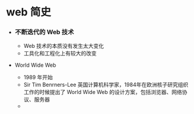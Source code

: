 # web 简史

- ### 不断迭代的 Web 技术

  - Web 技术的本质没有发生太大变化
  - 工具化和工程化上有较大的改变

- World Wide Web

  - 1989 年开始
  - Sir Tim Benrners-Lee 英国计算机科学家，1984年在欧洲核子研究组织工作的时候提出了 World Wide Web 的设计方案，包括浏览器、网络协议、服务器
  - 

